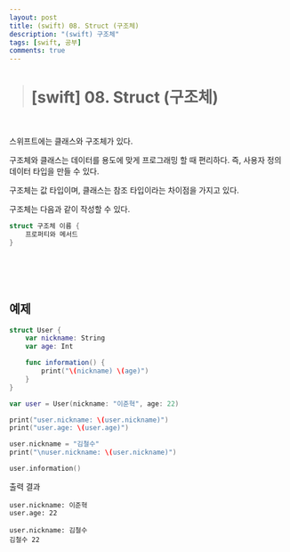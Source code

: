 ```yaml
---
layout: post
title: (swift) 08. Struct (구조체)
description: "(swift) 구조체"
tags: [swift, 공부]
comments: true
---
```


> # [swift] 08. Struct (구조체)

<br>

스위프트에는 클래스와 구조체가 있다.

구조체와 클래스는 데이터를 용도에 맞게 프로그래밍 할 때 편리하다.
즉, 사용자 정의 데이터 타입을 만들 수 있다.

구조체는 값 타입이며, 클래스는 참조 타입이라는 차이점을 가지고 있다.

구조체는 다음과 같이 작성할 수 있다.
``` swift
struct 구조체 이름 {
    프로퍼티와 메서드
}
```

<br>
<br>
<br>

## 예제

``` swift
struct User {
    var nickname: String
    var age: Int

    func information() {
        print("\(nickname) \(age)")
    }
}

var user = User(nickname: "이준혁", age: 22)

print("user.nickname: \(user.nickname)")
print("user.age: \(user.age)")

user.nickname = "김철수"
print("\nuser.nickname: \(user.nickname)")

user.information()
```

출력 결과  
```
user.nickname: 이준혁
user.age: 22

user.nickname: 김철수
김철수 22
```
